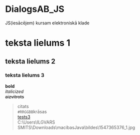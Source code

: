 # DialogsAB_JS
JS(iesācējem) kursam elektroniskā klade
  
# teksta lielums 1
## teksta lielums 2
### teksta lielums 3
**bold**  
*italicized*  
~~aizvitrots~~  
>citats   
`#RRGGBB`krāsas  
[tests3](file:///C:/Users/ILGVARS%20SMITS/Downloads/macibasJava/tests3.html)  
C:\Users\ILGVARS SMITS\Downloads\macibasJava\bildes\1547365376_1.jpg
